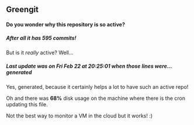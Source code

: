 ## Greengit

#### Do you wonder why this repository is so active?

##### After all it has 595 commits!

But is it *really* active? Well...

##### Last update was on Fri Feb 22 at 20:25:01 when those lines were... generated

Yes, generated, because it certainly helps a lot to have such an active repo!

Oh and there was **68%** disk usage on the machine
where there is the cron updating this file.

Not the best way to monitor a VM in the cloud but it works! :)
